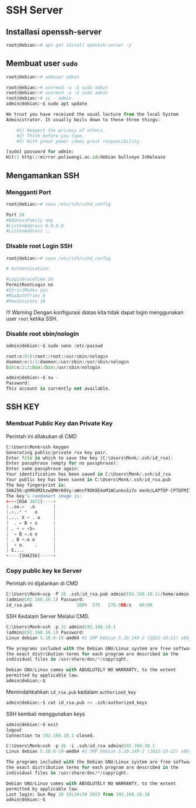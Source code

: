 # SSH Server

## Installasi openssh-server

``` py
root@debian:~# apt-get install openssh-server -y
```

## Membuat user `sudo`

``` py
root@debian:~# adduser admin
```
``` py
root@debian:~# usermod -a -G sudo admin
root@debian:~# usermod -a -G sudo admin
root@debian:~# su - admin
admin@debian:~$ sudo apt update

We trust you have received the usual lecture from the local System
Administrator. It usually boils down to these three things:

    #1) Respect the privacy of others.
    #2) Think before you type.
    #3) With great power comes great responsibility.

[sudo] password for admin:
Hit:1 http://mirror.poliwangi.ac.id/debian bullseye InRelease
```


## Mengamankan SSH

### Mengganti Port

``` py
root@debian:~# nano /etc/ssh/sshd_config
```

``` py title="nano /etc/ssh/sshd_config" hl_lines="1"
Port 26
#AddressFamily any
#ListenAddress 0.0.0.0
#ListenAddress ::
```
### DIsable root Login SSH

``` py
root@debian:~# nano /etc/ssh/sshd_config
```

``` py title="nano /etc/ssh/sshd_config" hl_lines="4"
# Authentication:

#LoginGraceTime 2m
PermitRootLogin no
#StrictModes yes
#MaxAuthTries 6
#MaxSessions 10
```
!!! Warning
    Dengan konfigurasi diatas kita tidak dapat login menggunakan user `root` ketika SSH.

### Disable root sbin/nologin

``` py
admin@debian:~$ sudo nano /etc/passwd
```
``` py title="sudo nano /etc/passwd" hl_lines="1"
root:x:0:0:root:/root:/usr/sbin/nologin
daemon:x:1:1:daemon:/usr/sbin:/usr/sbin/nologin
bin:x:2:2:bin:/bin:/usr/sbin/nologin
```
```py
admin@debian:~$ su -
Password:
This account is currently not available.
```

## SSH KEY

### Membuat Public Key dan Private Key

Perintah ini dilakukan di CMD

``` py title="CMD"
C:\Users\Monk>ssh-keygen
Generating public/private rsa key pair.
Enter file in which to save the key (C:\Users\Monk/.ssh/id_rsa):
Enter passphrase (empty for no passphrase):
Enter same passphrase again:
Your identification has been saved in C:\Users\Monk/.ssh/id_rsa
Your public key has been saved in C:\Users\Monk/.ssh/id_rsa.pub
The key fingerprint is:
SHA256:qhM9dMIhzwQMHrK0Vy/aWncF9OK8E4oM1WCunksSz7o monk@LAPTOP-CPTQFMIT
The key's randomart image is:
+---[RSA 3072]----+
|..oo.=  .o       |
|.+..* *   o      |
|.... X + . o     |
|  . = B + o      |
| . + = +S=       |
|  = B =.o o      |
| . B +.o o       |
|  + o.    .      |
| E....           |
+----[SHA256]-----+
```

### Copy public key ke Server

Perintah ini dijalankan di CMD

``` py title="CMD"
C:\Users\Monk>scp -P 26 .ssh/id_rsa.pub admin@192.168.10.1:/home/admin
(admin@192.168.10.1) Password:
id_rsa.pub                 100%  575   278.5KB/s   00:00
```
SSH Kedalam Server Melalui CMD.
``` py title="CMD"
C:\Users\Monk>ssh -p 22 admin@192.168.10.1
(admin@192.168.10.1) Password:
Linux debian 5.10.0-19-amd64 #1 SMP Debian 5.10.149-2 (2022-10-21) x86_64

The programs included with the Debian GNU/Linux system are free software;
the exact distribution terms for each program are described in the
individual files in /usr/share/doc/*/copyright.

Debian GNU/Linux comes with ABSOLUTELY NO WARRANTY, to the extent
permitted by applicable law.
admin@debian:~$
```
Memindahkahkan `id_rsa.pub` kedalam `authorized_key`
``` py
admin@debian:~$ cat id_rsa.pub >> .ssh/authorized_keys
```
SSH kembali menggunakan keys

``` py title="CMD"
admin@debian:~$ exit
logout
Connection to 192.168.10.1 closed.
```
``` py title="CMD"
C:\Users\Monk>ssh -p 26 -i .ssh/id_rsa admin@192.168.10.1
Linux debian 5.10.0-19-amd64 #1 SMP Debian 5.10.149-2 (2022-10-21) x86_64

The programs included with the Debian GNU/Linux system are free software;
the exact distribution terms for each program are described in the
individual files in /usr/share/doc/*/copyright.

Debian GNU/Linux comes with ABSOLUTELY NO WARRANTY, to the extent
permitted by applicable law.
Last login: Sun May 28 19:24:59 2023 from 192.168.10.10
admin@debian:~$
```